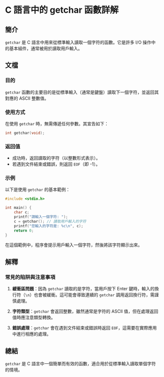 <!--
Meta Description: # C 語言中的 getchar 函數詳解 ## 簡介 `getchar` 是 C 語言中用來從標準輸入讀取一個字符的函數。它是許多 I/O 操作中的基本組件，通常被用於讀取用戶輸入。 ## 文檔 ### 目的 `getchar` 函數的主要目的是從標準輸入（通常是鍵盤）讀取下一個字符，並返回其對應...
Meta Keywords: getchar, ascii, int, eof, printf
-->

# C 語言中的 getchar 函數詳解

## 簡介
`getchar` 是 C 語言中用來從標準輸入讀取一個字符的函數。它是許多 I/O 操作中的基本組件，通常被用於讀取用戶輸入。

## 文檔
### 目的
`getchar` 函數的主要目的是從標準輸入（通常是鍵盤）讀取下一個字符，並返回其對應的 ASCII 整數值。

### 使用方式
在使用 `getchar` 時，無需傳遞任何參數。其宣告如下：

```c
int getchar(void);
```

### 返回值
- 成功時，返回讀取的字符（以整數形式表示）。
- 若遇到文件結束或錯誤，則返回 `EOF`（即 -1）。

### 示例
以下是使用 `getchar` 的基本範例：

```c
#include <stdio.h>

int main() {
    char c;
    printf("請輸入一個字符: ");
    c = getchar(); // 讀取用戶輸入的字符
    printf("您輸入的字符是: %c\n", c);
    return 0;
}
```

在這個範例中，程序會提示用戶輸入一個字符，然後將該字符顯示出來。

## 解釋
### 常見的陷阱與注意事項
1. **緩衝區問題**：因為 `getchar` 讀取的是字符，當用戶按下 Enter 鍵時，輸入的換行符（`\n`）也會被緩衝。這可能會導致連續的 `getchar` 調用返回換行符，需謹慎處理。
   
2. **字符類型**：`getchar` 會返回整數，雖然通常是字符的 ASCII 值，但在處理返回值時應注意類型轉換。

3. **錯誤處理**：`getchar` 會在遇到文件結束或錯誤時返回 `EOF`，這需要在實際應用中進行相應的處理。

## 總結
`getchar` 是 C 語言中一個簡單而有效的函數，適合用於從標準輸入讀取單個字符的情境。